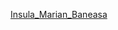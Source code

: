 [Insula_Marian_Baneasa](https://3dviewer.net/#model=https://raw.githubusercontent.com/Kuziini-product/Insula_Marian_Baneasa/main/Insula.obj)
